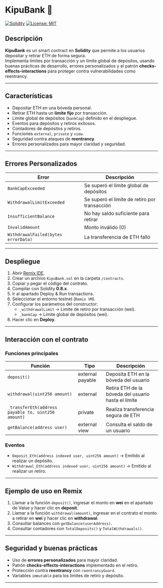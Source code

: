 # KipuBank 🏦

[![Solidity](https://img.shields.io/badge/Solidity-0.8.x-blue?logo=ethereum&logoColor=white)](https://soliditylang.org/) 
[![License: MIT](https://img.shields.io/badge/License-MIT-green.svg)](https://opensource.org/licenses/MIT)

## Descripción
**KipuBank** es un smart contract en **Solidity** que permite a los usuarios depositar y retirar ETH de forma segura.  
Implementa límites por transacción y un límite global de depósitos, usando buenas prácticas de desarrollo, errores personalizados y el patrón **checks-effects-interactions** para proteger contra vulnerabilidades como reentrancy.

---

## Características

- Depositar ETH en una bóveda personal.
- Retirar ETH hasta un **límite fijo** por transacción.
- Límite global de depósitos (`bankCap`) definido en el despliegue.
- Eventos para depósitos y retiros exitosos.
- Contadores de depósitos y retiros.
- Funciones `external`, `private` y `view`.
- Seguridad contra ataques de **reentrancy**.
- Errores personalizados para mayor claridad y seguridad.

---

## Errores Personalizados

| Error | Descripción |
|-------|------------|
| `BankCapExceeded` | Se superó el límite global de depósitos |
| `WithdrawalLimitExceeded` | Se superó el límite de retiro por transacción |
| `InsufficientBalance` | No hay saldo suficiente para retirar |
| `InvalidAmount` | Monto inválido (0) |
| `WithdrawalFailed(bytes errorData)` | La transferencia de ETH falló |

---

## Despliegue

1. Abrir [Remix IDE](https://remix.ethereum.org/).  
2. Crear un archivo `KipuBank.sol` en la carpeta `/contracts`.  
3. Copiar y pegar el código del contrato.  
4. Compilar con Solidity **0.8.x**.  
5. Ir al apartado Deploy & Run transactions.
6. Seleccionar el entorno testnet (`Remix VM`).  
7. Configurar los parámetros del constructor:  
   - `_withdrawalLimit` → Límite de retiro por transacción (wei).  
   - `_bankCap` → Límite global de depósitos (wei).  
8. Hacer clic en **Deploy**.  

---

## Interacción con el contrato

### Funciones principales

| Función | Tipo | Descripción |
|---------|------|------------|
| `deposit()` | external payable | Deposita ETH en la bóveda del usuario |
| `withdrawal(uint256 amount)` | external | Retira ETH de la bóveda del usuario hasta el límite |
| `_transferEth(address payable to, uint256 amount)` | private | Realiza transferencia segura de ETH |
| `getBalance(address user)` | external view | Consulta el saldo de un usuario |

### Eventos

- `Deposit_Eth(address indexed user, uint256 amount)` → Emitido al realizar un depósito.  
- `Withdrawal_Eth(address indexed user, uint256 amount)` → Emitido al realizar un retiro.  

---

## Ejemplo de uso en Remix

1. Llamar a la función `deposit()`, ingresar el monto en **wei** en el apartado de Value y hacer clic en **deposit**.  
2. Llamar a la función `withdrawal(amount)`, ingresar en el contrato el monto a retirar en **wei** y hacer clic en **withdrawal**.  
3. Consultar balances con `getBalance(userAddress)`.  
4. Consultar contadores con `TotalDeposits()` y `TotalWithdrawals()`.  

---

## Seguridad y buenas prácticas

- Uso de **errores personalizados** para mayor claridad.  
- Patrón **checks-effects-interactions** implementado en el retiro.  
- Protección contra **reentrancy** con `reentrancyGuard`.  
- Variables `immutable` para los límites de retiro y depósito.  

---
